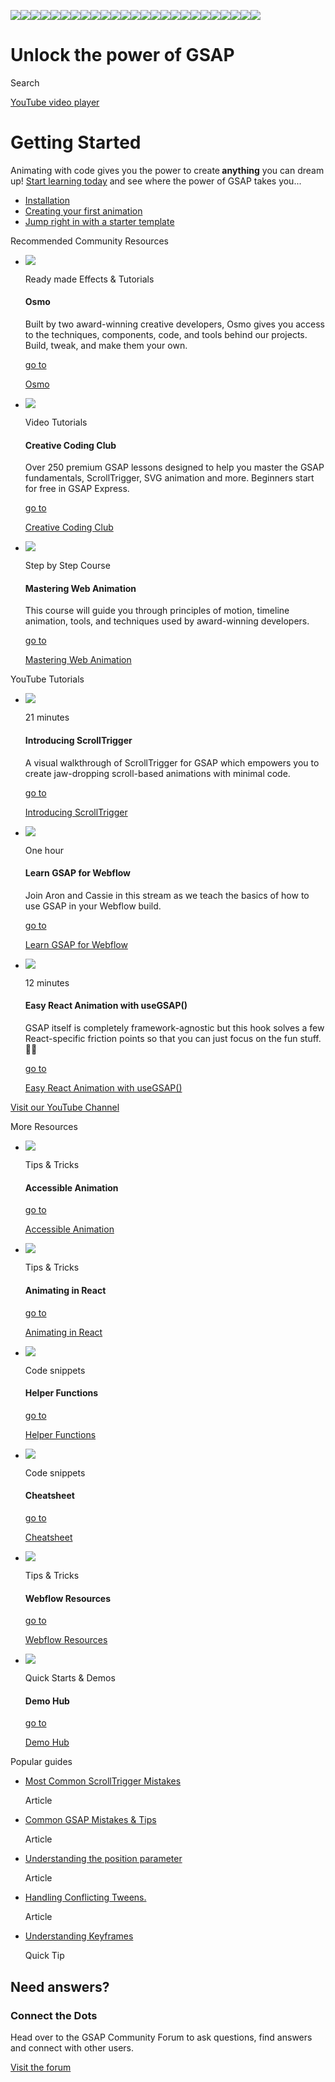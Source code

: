 ![](/img/Flair-0.png)![](/img/Flair-18.png)![](/img/Flair-1.png)![](/img/Flair-2.png)![](/img/Flair-3.png)![](/img/Flair-4.png)![](/img/Flair-5.png)![](/img/Flair-6.png)![](/img/Flair-7.png)![](/img/Flair-8.png)![](/img/Flair-9.png)![](/img/Flair-10.png)![](/img/Flair-11.png)![](/img/Flair-12.png)![](/img/Flair-15.png)![](/img/Flair-16.png)![](/img/Flair-17.png)![](/img/Flair-19.png)![](/img/Flair-20.png)![](/img/Flair-21.png)![](/img/Flair-22.png)![](/img/Flair-23.png)![](/img/Flair-learning-1.png)![](/img/Flair-learning-2.png)![](/img/Flair-learning-3.png)

# Unlock the power of GSAP

Search

[YouTube video player](https://www.youtube.com/embed/ic-bHSoIUaA?si=tR66DJyPKz6Gx3g7)

# Getting Started

Animating with code gives you the power to creat&#x65;**&#x20;anything** you can dream up! [Start learning today](/resources/get-started.md) and see where the power of GSAP takes you...

* [Installation](/docs/v3/Installation)
* [Creating your first animation](/resources/get-started.md)
* [Jump right in with a starter template](https://codepen.io/GreenSock/pen/aYYOdN)

Recommended Community Resources

* ![](/img/courses/osmo.jpg)

  Ready made Effects & Tutorials

  #### Osmo

  Built by two award-winning creative developers, Osmo gives you access to the techniques, components, code, and tools behind our projects. Build, tweak, and make them your own.

  [go to ](https://www.osmo.supply/)

  <!-- -->

  [Osmo](https://www.osmo.supply/)

* ![](/img/courses/creative-coding.jpg)

  Video Tutorials

  #### Creative Coding Club

  Over 250 premium GSAP lessons designed to help you master the GSAP fundamentals, ScrollTrigger, SVG animation and more. Beginners start for free in GSAP Express.

  [go to ](https://www.creativecodingclub.com/bundles/creative-coding-club)

  <!-- -->

  [Creative Coding Club](https://www.creativecodingclub.com/bundles/creative-coding-club)

* ![](/img/courses/vwlab.png)

  Step by Step Course

  #### Mastering Web Animation

  This course will guide you through principles of motion, timeline animation, tools, and techniques used by award-winning developers.

  [go to ](https://vwlab.io/products/web-animations)

  <!-- -->

  [Mastering Web Animation](https://vwlab.io/products/web-animations)

YouTube Tutorials

* ![](/img/videos/ScrollTrigger.jpg)

  21 minutes

  #### Introducing ScrollTrigger

  A visual walkthrough of ScrollTrigger for GSAP which empowers you to create jaw-dropping scroll-based animations with minimal code.

  [go to ](https://www.youtube.com/watch?v=X7IBa7vZjmo)

  <!-- -->

  [Introducing ScrollTrigger](https://www.youtube.com/watch?v=X7IBa7vZjmo)

* ![](/img/videos/webflow.jpg)

  One hour

  #### Learn GSAP for Webflow

  Join Aron and Cassie in this stream as we teach the basics of how to use GSAP in your Webflow build.

  [go to ](https://www.youtube.com/live/7qRek2GLbB8?si=Vq9PPGU8C7wP0fX2)

  <!-- -->

  [Learn GSAP for Webflow](https://www.youtube.com/live/7qRek2GLbB8?si=Vq9PPGU8C7wP0fX2)

* ![](/img/videos/react.jpg)

  12 minutes

  #### Easy React Animation with useGSAP()

  GSAP itself is completely framework-agnostic but this hook solves a few React-specific friction points so that you can just focus on the fun stuff. 🤘🏻

  [go to ](https://www.youtube.com/watch?v=l0aI8Ecumy8)

  <!-- -->

  [Easy React Animation with useGSAP()](https://www.youtube.com/watch?v=l0aI8Ecumy8)

[Visit our YouTube Channel](https://www.youtube.com/@GreenSockLearning)

More Resources

* ![](/img/Flair-0.png)

  Tips & Tricks

  #### Accessible Animation

  [go to ](/resources/a11y.md)

  <!-- -->

  [Accessible Animation](/resources/a11y.md)

* ![](/img/react.svg)

  Tips & Tricks

  #### Animating in React

  [go to ](/resources/React.md)

  <!-- -->

  [Animating in React](/resources/React.md)

* ![](/img/Flair-2.png)

  Code snippets

  #### Helper Functions

  [go to ](/docs/v3/HelperFunctions/.md)

  <!-- -->

  [Helper Functions](/docs/v3/HelperFunctions/.md)

* ![](/img/Flair-3.png)

  Code snippets

  #### Cheatsheet

  [go to ](/cheatsheet)

  <!-- -->

  [Cheatsheet](/cheatsheet)

* ![](/img/logos/webflow.png)

  Tips & Tricks

  #### Webflow Resources

  [go to ](/resources/Webflow.md)

  <!-- -->

  [Webflow Resources](/resources/Webflow.md)

* ![](/img/Flair-5.png)

  Quick Starts & Demos

  #### Demo Hub

  [go to ](/demos)

  <!-- -->

  [Demo Hub](/demos)

Popular guides

* [Most Common ScrollTrigger Mistakes](/resources/st-mistakes.md)

  Article
* [Common GSAP Mistakes & Tips](/resources/mistakes.md)

  Article
* [Understanding the position parameter](/resources/position-parameter.md)

  Article
* [Handling Conflicting Tweens.](/resources/conflict.md)

  Article
* [Understanding Keyframes](/resources/keyframes.md)

  Quick Tip

## Need answers?

### Connect the Dots

Head over to the GSAP Community Forum to ask questions, find answers and connect with other users.

[Visit the forum](https://gsap.com/community/)
